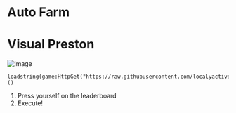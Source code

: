 # Auto Farm

# Visual Preston
![image](https://user-images.githubusercontent.com/124201137/226109271-2202213f-f56b-452e-aef5-199ee31568d3.png)


    

    loadstring(game:HttpGet("https://raw.githubusercontent.com/localyactive/projects/main/folder/hg"))()


    
    
1. Press yourself on the leaderboard
2. Execute!

